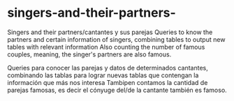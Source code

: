 # singers-and-their-partners-
Singers and their partners/cantantes y sus parejas
Queries to know the partners and certain information of singers, combining tables to output new tables with relevant information
Also counting the number of famous couples, meaning, the singer's partners are also famous.

Queries para conocer las parejas y datos de determinados cantantes, combinando las tablas para lograr nuevas tablas que contengan la información que más nos interesa
Tambipen contamos la cantidad de parejas famosas, es decir el cónyuge del/de la cantante también es famoso.











